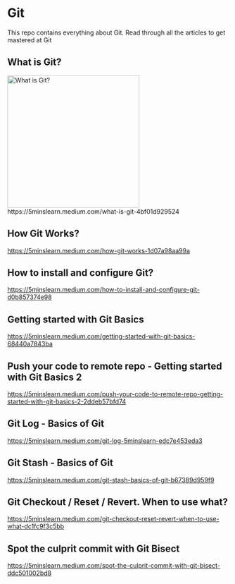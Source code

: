 # Git
This repo contains everything about Git. Read through all the articles to get mastered at Git

## What is Git? 
<img src="https://miro.medium.com/max/1400/1*N0Rg28mkGeWX-hHqDLlUYg.png" alt="What is Git? " width="300" height="300" />
https://5minslearn.medium.com/what-is-git-4bf01d929524

## How Git Works? 
https://5minslearn.medium.com/how-git-works-1d07a98aa99a

## How to install and configure Git? 
https://5minslearn.medium.com/how-to-install-and-configure-git-d0b857374e98

## Getting started with Git Basics
https://5minslearn.medium.com/getting-started-with-git-basics-68440a7843ba

## Push your code to remote repo - Getting started with Git Basics 2
https://5minslearn.medium.com/push-your-code-to-remote-repo-getting-started-with-git-basics-2-2ddeb57bfd74

## Git Log - Basics of Git
https://5minslearn.medium.com/git-log-5minslearn-edc7e453eda3

## Git Stash - Basics of Git
https://5minslearn.medium.com/git-stash-basics-of-git-b67389d959f9

## Git Checkout / Reset / Revert. When to use what? 
https://5minslearn.medium.com/git-checkout-reset-revert-when-to-use-what-dc1fc9f3c5bb

## Spot the culprit commit with Git Bisect
https://5minslearn.medium.com/spot-the-culprit-commit-with-git-bisect-ddc501002bd8
